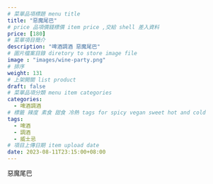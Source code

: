 ```yaml
---
# 菜單品項標題 menu title 
title: "惡魔尾巴"
# price 品項價錢標價 item price ,交給 shell 差入資料
price: [180] 
# 菜單項目簡介 
description: "啤酒調酒 惡魔尾巴"
# 圖片檔案目錄 diretory to store image file
image : "images/wine-party.png"
# 排序
weight: 131 
# 上架開關 list product 
draft: false
# 菜單品項分類 menu item categories 
categories:
  - 啤酒調酒 
# 標籤 辣度 素食 甜食 冷熱 tags for spicy vegan sweet hot and cold 
tags:
  - 啤酒
  - 調酒 
  - 威士忌
# 項目上傳日期 item upload date 
date: 2023-08-11T23:15:00+08:00
---
```


 惡魔尾巴
